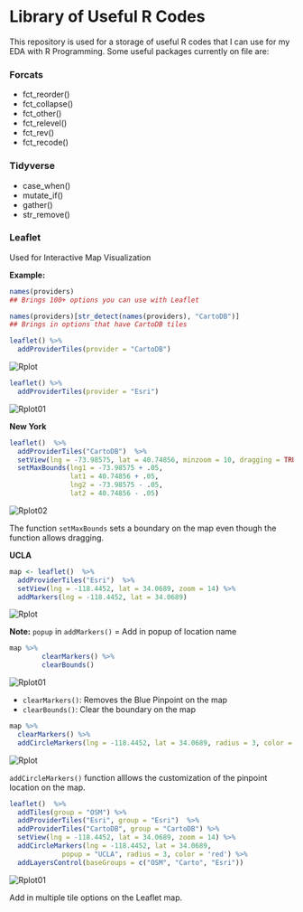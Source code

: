 # Library of Useful R Codes
This repository is used for a storage of useful R codes that I can use for my EDA with R Programming.
Some useful packages currently on file are:

### Forcats
  - fct_reorder()
  - fct_collapse()
  - fct_other()
  - fct_relevel()
  - fct_rev()
  - fct_recode()

### Tidyverse
  - case_when()
  - mutate_if()
  - gather()
  - str_remove()

### Leaflet
Used for Interactive Map Visualization

**Example:**
``` R
names(providers) 
## Brings 100+ options you can use with Leaflet

names(providers)[str_detect(names(providers), "CartoDB")]
## Brings in options that have CartoDB tiles
```

``` R
leaflet() %>% 
  addProviderTiles(provider = "CartoDB")
```
![Rplot](https://user-images.githubusercontent.com/42131127/56390095-0e2e6180-61e0-11e9-9fea-ce917106ca08.png)

``` R
leaflet() %>% 
  addProviderTiles(provider = "Esri")
```
![Rplot01](https://user-images.githubusercontent.com/42131127/56390107-18506000-61e0-11e9-8681-757aa57898ee.png)

**New York**
``` R
leaflet()  %>% 
  addProviderTiles("CartoDB")  %>% 
  setView(lng = -73.98575, lat = 40.74856, minzoom = 10, dragging = TRUE) %>%
  setMaxBounds(lng1 = -73.98575 + .05, 
               lat1 = 40.74856 + .05, 
               lng2 = -73.98575 - .05, 
               lat2 = 40.74856 - .05) 
```
![Rplot02](https://user-images.githubusercontent.com/42131127/56390549-25218380-61e1-11e9-824f-d51303bcffd4.png)

The function `setMaxBounds` sets a boundary on the map even though the function allows dragging.

**UCLA**
``` R
map <- leaflet()  %>% 
  addProviderTiles("Esri")  %>% 
  setView(lng = -118.4452, lat = 34.0689, zoom = 14) %>%
  addMarkers(lng = -118.4452, lat = 34.0689)
```
![Rplot](https://user-images.githubusercontent.com/42131127/56392190-9fec9d80-61e5-11e9-9162-a708bc2f7377.png)

**Note:** `popup` in `addMarkers()` = Add in popup of location name

``` R
map %>%
        clearMarkers() %>% 
        clearBounds()
```
![Rplot01](https://user-images.githubusercontent.com/42131127/56400572-747baa00-6209-11e9-91c0-5021a3c5e6f2.png)

- `clearMarkers()`: Removes the Blue Pinpoint on the map
- `clearBounds()`: Clear the boundary on the map

``` R
map %>%
  clearMarkers() %>%
  addCircleMarkers(lng = -118.4452, lat = 34.0689, radius = 3, color = 'red')
```
![Rplot](https://user-images.githubusercontent.com/42131127/56400966-72b2e600-620b-11e9-8546-77781560ee4e.png)

`addCircleMarkers()` function alllows the customization of the pinpoint location on the map.

``` R
leaflet()  %>% 
  addTiles(group = "OSM") %>%
  addProviderTiles("Esri", group = "Esri")  %>% 
  addProviderTiles("CartoDB", group = "CartoDB") %>%
  setView(lng = -118.4452, lat = 34.0689, zoom = 14) %>%
  addCircleMarkers(lng = -118.4452, lat = 34.0689,
             popup = "UCLA", radius = 3, color = 'red') %>%
  addLayersControl(baseGroups = c("OSM", "Carto", "Esri"))
```
![Rplot01](https://user-images.githubusercontent.com/42131127/56412341-9e989080-6238-11e9-9ff5-965bf7bf6ca4.png)

Add in multiple tile options on the Leaflet map.
